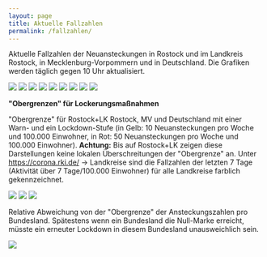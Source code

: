 ```yaml
---
layout: page
title: Aktuelle Fallzahlen
permalink: /fallzahlen/
---
```


Aktuelle Fallzahlen der Neuansteckungen in Rostock und im Landkreis Rostock, in Mecklenburg-Vorpommern und in Deutschland. Die Grafiken werden täglich gegen 10 Uhr aktualisiert.

![](/assets/neuansteckungen/NeuinfektionenHROundLK.png)
![](/assets/neuansteckungen/NeuinfektionenHROundLK_gleitend_3.png)
![](/assets/neuansteckungen/NeuinfektionenHROundLK_gleitend_5.png)
![](/assets/neuansteckungen/NeuinfektionenMV_gleitend.png)
![](/assets/neuansteckungen/NeuinfektionenD_gleitend.png)
![](/assets/neuansteckungen/NeuinfektionenBundeslaender_gleitend.png)
![](/assets/neuansteckungen/NeuinfektionenBundeslaenderLog_gleitend.png)
![](/assets/neuansteckungen/NeuinfektionenBundeslaenderProBevDichte_gleitend.png)
![](/assets/neuansteckungen/NeuinfektionenBundeslaenderProBevDichteLOG_gleitend.png)


**"Obergrenzen" für Lockerungsmaßnahmen** 

"Obergrenze" für Rostock+LK Rostock, MV und Deutschland mit einer Warn- und ein Lockdown-Stufe (in Gelb: 10 Neuansteckungen pro Woche und 100.000 Einwohner, in Rot: 50 Neuansteckungen pro Woche und 100.000 Einwohner). **Achtung:** Bis auf Rostock+LK zeigen diese Darstellungen keine lokalen Überschreitungen der "Obergrenze" an. Unter https://corona.rki.de/ -> Landkreise sind die Fallzahlen der letzten 7 Tage (Aktivität über 7 Tage/100.000 Einwohner) für alle Landkreise farblich gekennzeichnet.

![](/assets/neuansteckungen/Grenze_NeuinfektionenHROundLK.png)
![](/assets/neuansteckungen/Grenze_NeuinfektionenMV_gleitend.png)
![](/assets/neuansteckungen/Grenze_NeuinfektionenD.png)

Relative Abweichung von der "Obergrenze" der Ansteckungszahlen pro Bundesland. Spätestens wenn ein Bundesland die Null-Marke erreicht, müsste ein erneuter Lockdown in diesem Bundesland unausweichlich sein.

![](/assets/neuansteckungen/Grenze_NeuinfektionenBundeslaender.png)
